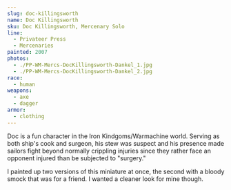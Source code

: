 ```yaml
---
slug: doc-killingsworth
name: Doc Killingsworth
sku: Doc Killingsworth, Mercenary Solo
line:
  - Privateer Press
  - Mercenaries
painted: 2007
photos:
  - ./PP-WM-Mercs-DocKillingsworth-Dankel_1.jpg
  - ./PP-WM-Mercs-DocKillingsworth-Dankel_2.jpg
race:
  - human
weapons:
  - axe
  - dagger
armor:
  - clothing
---
```


Doc is a fun character in the Iron Kindgoms/Warmachine world. Serving as both ship's cook and surgeon, his stew was suspect and his presence made sailors fight beyond normally crippling injuries since they rather face an opponent injured than be subjected to "surgery."

I painted up two versions of this miniature at once, the second with a bloody smock that was for a friend. I wanted a cleaner look for mine though.
